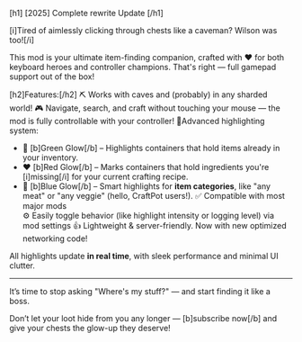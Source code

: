 [h1] [2025] Complete rewrite Update [/h1]

[i]Tired of aimlessly clicking through chests like a caveman? Wilson was too![/i]

This mod is your ultimate item-finding companion, crafted with ❤️ for both keyboard heroes and controller champions. That's right — full gamepad support out of the box!

[h2]Features:[/h2]
⛏️ Works with caves and (probably) in any sharded world!
🎮 Navigate, search, and craft without touching your mouse — the mod is fully controllable with your controller!
💪Advanced highlighting system:
- 💚 [b]Green Glow[/b] – Highlights containers that hold items already in your inventory.
- ❤️ [b]Red Glow[/b] – Marks containers that hold ingredients you're [i]missing[/i]  for your current crafting recipe.
- 💙 [b]Blue Glow[/b] – Smart highlights for **item categories**, like "any meat" or "any veggie" (hello, CraftPot users!).
  ✅ Compatible with most major mods  
  ⚙️ Easily toggle behavior (like highlight intensity or logging level) via mod settings
  👍 Lightweight & server-friendly. Now with new optimized networking code!

All highlights update **in real time**, with sleek performance and minimal UI clutter.

---

It’s time to stop asking "Where's my stuff?" — and start finding it like a boss.

Don’t let your loot hide from you any longer — [b]subscribe now[/b] and give your chests the glow-up they deserve! 
